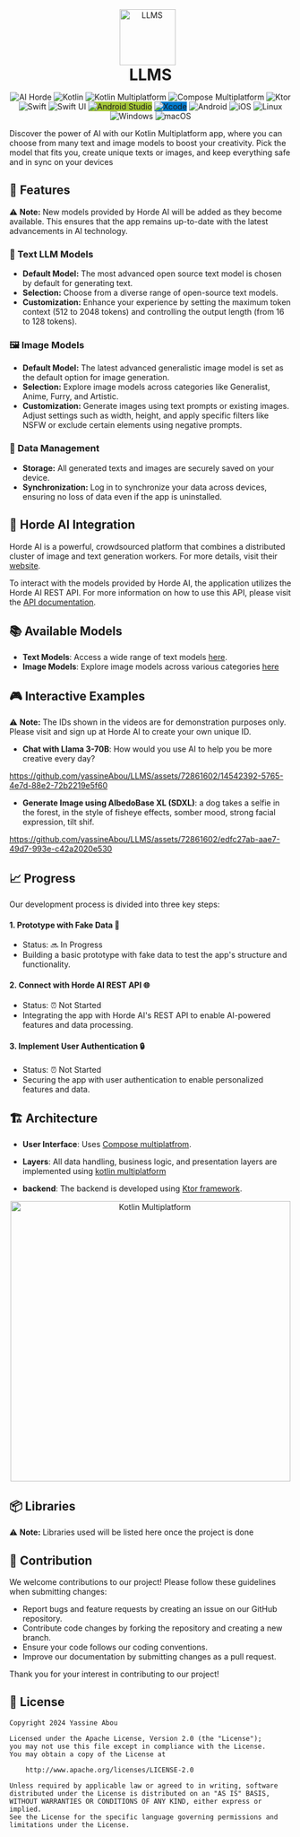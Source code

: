 <div align="center">  
 <img src="https://imgur.com/9atzLry.png" alt="LLMS" style="width: 100px; height: 100px; object-fit: contain; margin-right: 10px;">
 <h1 style="display: inline-block; margin: 0; vertical-align: middle; text-align: center; width: 100%;">LLMS</h1>  
</div>

<p align="center">
<img src="https://img.shields.io/badge/AI Horde-DC143C?logo=ai" alt="AI Horde">
<img src="https://img.shields.io/badge/Kotlin-7F52FF?style=flat&logo=kotlin&logoColor=white" alt="Kotlin">
<img src="https://img.shields.io/badge/Kotlin%20Multiplatform-7F52FF?style=flat&logo=kotlin&logoColor=white" alt="Kotlin Multiplatform">
<img src="https://img.shields.io/badge/Compose%20Multiplatform-3b71e8?logo=jetpack-compose&logoColor=white&color=3b71e8" alt="Compose Multiplatform">
<img src="https://img.shields.io/badge/Ktor-00BFFF?logo=ktor&logoColor=white" alt="Ktor">
<img src="https://img.shields.io/badge/Swift-FA7343?logo=swift&logoColor=white&color=FA7343" alt="Swift">
<img src="https://img.shields.io/badge/Swift%20UI-FA7343?logo=swift&logoColor=white&color=blue" alt="Swift UI">
<img src="https://img.shields.io/badge/Android%20Studio-A4C639?logo=android-studio&logoColor=white" alt="Android Studio" style="background-color:#A4C639;">
<img src="https://img.shields.io/badge/Xcode-007ACC?logo=xcode&logoColor=white" alt="Xcode" style="background-color:#007ACC;">
  <img src="https://img.shields.io/badge/Android-3DDC84?logo=android" alt="Android">
  <img src="https://img.shields.io/badge/iOS-000000?logo=apple" alt="iOS">
  <img src="https://img.shields.io/badge/Linux-FCC624?logo=linux&logoColor=black" alt="Linux">
  <img src="https://img.shields.io/badge/Windows-0078D6?logo=windows" alt="Windows">
<img src="https://img.shields.io/badge/macOS-C0C0C0?logo=apple" alt="macOS">


Discover the power of AI with our Kotlin Multiplatform app, where you can choose from many text and image models to boost your creativity. Pick the model that fits you, create unique texts or images, and keep everything safe and in sync on your devices

## 🌟 Features
⚠️ **Note:** New models provided by Horde AI will be added as they become available. This ensures that the app remains up-to-date with the latest advancements in AI technology.

### 📝 Text LLM Models
- **Default Model:** The most advanced open source text model is chosen by default for generating text.
-  **Selection:** Choose from a diverse range of  open-source text models.
- **Customization:** Enhance your experience by setting the maximum token context (512 to 2048 tokens) and controlling the output length (from 16 to 128 tokens).

### 🖼️ Image Models
- **Default Model:** The latest advanced generalistic image model is set as the default option for image generation.
- **Selection:** Explore image models across categories like Generalist, Anime, Furry, and Artistic.
- **Customization:** Generate images using text prompts or existing images. Adjust settings such as width, height, and apply specific filters like NSFW or exclude certain elements using negative prompts.

### 💾 Data Management
- **Storage:** All generated texts and images are securely saved on your device.
- **Synchronization:** Log in to synchronize your data across devices, ensuring no loss of data even if the app is uninstalled.


## 🤖 Horde AI Integration

Horde AI is a powerful, crowdsourced platform that combines a distributed cluster of image and text generation workers. For more details, visit their [website](https://stablehorde.net/).

To interact with the models provided by Horde AI, the application utilizes the Horde AI REST API. For more information on how to use this API, please visit the [API documentation](https://stablehorde.net/api/).

## 📚 Available Models

-   **Text Models**: Access a wide range of text models  [here](https://github.com/Haidra-Org/AI-Horde-text-model-reference).
-   **Image Models**: Explore  image models across various categories  [here](https://github.com/Haidra-Org/AI-Horde-image-model-reference)


## 🎮 Interactive Examples

⚠️ **Note:** The IDs shown in the videos are for demonstration purposes only. Please visit and sign up at Horde AI to create your own unique ID.

-   **Chat with Llama 3-70B**: How would you use AI to help you be more creative every day?


https://github.com/yassineAbou/LLMS/assets/72861602/14542392-5765-4e7d-88e2-72b2219e5f60



-   **Generate Image using AlbedoBase XL (SDXL)**: a dog takes a selfie in the forest, in the style of fisheye effects, somber mood, strong facial expression, tilt shif.


https://github.com/yassineAbou/LLMS/assets/72861602/edfc27ab-aae7-49d7-993e-c42a2020e530



## 📈 Progress

Our development process is divided into three key steps:

#### 1. Prototype with Fake Data 🚧

-   Status: 🔜 In Progress
-   Building a basic prototype with fake data to test the app's structure and functionality.

#### 2. Connect with Horde AI REST API 🌐

-   Status: ⏰ Not Started
-   Integrating the app with Horde AI's REST API to enable AI-powered features and data processing.

#### 3. Implement User Authentication 🔒

-   Status: ⏰ Not Started
-   Securing the app with user authentication to enable personalized features and data.

## 🏗️ Architecture

- **User Interface**: Uses [Compose multiplatfrom](https://www.jetbrains.com/lp/compose-multiplatform/).

- **Layers**: All data handling, business logic, and presentation layers are implemented using [kotlin multiplatform](https://www.jetbrains.com/kotlin-multiplatform/)

- **backend**: The backend is developed using [Ktor framework](https://ktor.io/).

<p align="center">
  <img src="https://kotlinlang.org/docs/images/multiplatform-compose.svg" alt="Kotlin Multiplatform" width="500">
</p>


## 📦 Libraries

⚠️ **Note:** Libraries used will be listed here once the project is done

## 🤝 Contribution
We welcome contributions to our project! Please follow these guidelines when submitting changes:

- Report bugs and feature requests by creating an issue on our GitHub repository.
- Contribute code changes by forking the repository and creating a new branch.
- Ensure your code follows our coding conventions.
- Improve our documentation by submitting changes as a pull request.

Thank you for your interest in contributing to our project!

## 📜 License
```
Copyright 2024 Yassine Abou 
  
Licensed under the Apache License, Version 2.0 (the "License");  
you may not use this file except in compliance with the License.  
You may obtain a copy of the License at  
  
    http://www.apache.org/licenses/LICENSE-2.0  
  
Unless required by applicable law or agreed to in writing, software  
distributed under the License is distributed on an "AS IS" BASIS,  
WITHOUT WARRANTIES OR CONDITIONS OF ANY KIND, either express or implied.  
See the License for the specific language governing permissions and  
limitations under the License.
